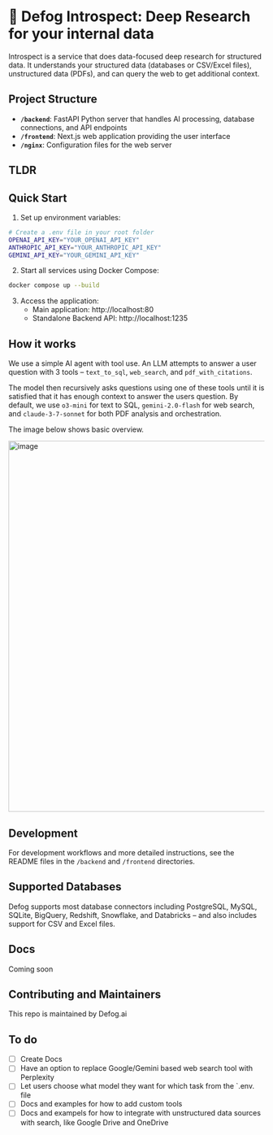 #  🔬 Defog Introspect: Deep Research for your internal data

Introspect is a service that does data-focused deep research for structured data. It understands your structured data (databases or CSV/Excel files), unstructured data (PDFs), and can query the web to get additional context.

## Project Structure

- **`/backend`**: FastAPI Python server that handles AI processing, database connections, and API endpoints
- **`/frontend`**: Next.js web application providing the user interface
- **`/nginx`**: Configuration files for the web server

## TLDR

## Quick Start

1. Set up environment variables:

```bash
# Create a .env file in your root folder
OPENAI_API_KEY="YOUR_OPENAI_API_KEY"
ANTHROPIC_API_KEY="YOUR_ANTHROPIC_API_KEY"
GEMINI_API_KEY="YOUR_GEMINI_API_KEY"
```

2. Start all services using Docker Compose:
```bash
docker compose up --build
```

3. Access the application:
   - Main application: http://localhost:80
   - Standalone Backend API: http://localhost:1235

## How it works

We use a simple AI agent with tool use. An LLM attempts to answer a user question with 3 tools – `text_to_sql`, `web_search`, and `pdf_with_citations`.

The model then recursively asks questions using one of these tools until it is satisfied that it has enough context to answer the users question. By default, we use `o3-mini` for text to SQL, `gemini-2.0-flash` for web search, and `claude-3-7-sonnet` for both PDF analysis and orchestration.

The image below shows basic overview.

<img width="730" alt="image" src="https://github.com/user-attachments/assets/32fd8573-7428-4b6a-8bdb-f033c49d9a5c" />



## Development

For development workflows and more detailed instructions, see the README files in the `/backend` and `/frontend` directories.

## Supported Databases

Defog supports most database connectors including PostgreSQL, MySQL, SQLite, BigQuery, Redshift, Snowflake, and Databricks – and also includes support for CSV and Excel files.

## Docs
Coming soon

## Contributing and Maintainers
This repo is maintained by Defog.ai

## To do
- [ ] Create Docs
- [ ] Have an option to replace Google/Gemini based web search tool with Perplexity
- [ ] Let users choose what model they want for which task from the `.env. file
- [ ] Docs and examples for how to add custom tools
- [ ] Docs and exampels for how to integrate with unstructured data sources with search, like Google Drive and OneDrive
